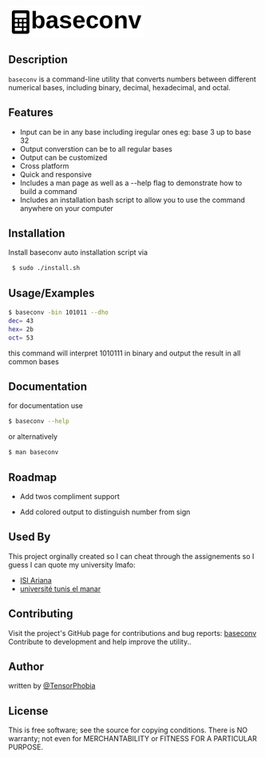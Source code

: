 
![Logo](./assets/logo.png)


## Description
`baseconv` is a command-line utility that converts numbers between different numerical bases, including binary, decimal, hexadecimal, and octal.

## Features

- Input can be in any base including iregular ones eg: base 3 up to base 32
- Output converstion can be to all regular bases
- Output can be customized 
- Cross platform
- Quick and responsive
- Includes a man page as well as a --help flag to demonstrate how to build a command  
- Includes an installation bash script to allow you to use the command anywhere on your computer



## Installation

Install baseconv auto installation script via

```bash
 $ sudo ./install.sh
```

## Usage/Examples

```bash
$ baseconv -bin 101011 --dho
dec= 43
hex= 2b
oct= 53
```
this command will interpret 1010111 in binary and output the result in all common bases

## Documentation
for documentation use 
```bash
$ baseconv --help
```
or alternatively
 ```bash
$ man baseconv
```

## Roadmap

- Add twos compliment support

- Add colored output to distinguish number from sign 


## Used By

This project orginally created so I can cheat through the assignements so I guess
I can quote my university lmafo:

- [ISI Ariana](http://www.isi.rnu.tn/)
- [université tunis el manar](http://www.utm.rnu.tn/utm/fr/)


## Contributing
Visit the project's GitHub page for contributions and bug reports: [baseconv](https://github.com/TensorPhobia/baseconv)
Contribute to development and help improve the utility..


## Author

written by [@TensorPhobia](https://www.github.com/TensorPhobia)


## License
This is free software; see the source for copying conditions. There is NO warranty; not even for MERCHANTABILITY or FITNESS FOR A PARTICULAR PURPOSE.
